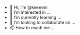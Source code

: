 - 👋 Hi, I’m @keeeem
- 👀 I’m interested in ...
- 🌱 I’m currently learning ...
- 💞️ I’m looking to collaborate on ...
- 📫 How to reach me ...

<!---
keeeem/keeeem is a ✨ special ✨ repository because its `README.md` (this file) appears on your GitHub profile.
You can click the Preview link to take a look at your changes.
--->
